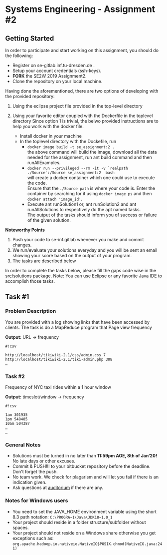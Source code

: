 # Systems Engineering - Assignment #2 #

## Getting Started ##
In order to participate and start working on this assignment, you should do the following:
* Register on se-gitlab.inf.tu-dresden.de .
* Setup your account credentials (ssh-keys).
* **FORK** the SE2W 2019 Assignment2.
* Clone the repository on your local machine.

Having done the aforementioned, there are two options of developing with the provided repository:
1. Using the eclipse project file provided in the top-level directory
2. Using your favorite editor coupled with the Dockerfile in the toplevel directory
Since option 1 is trivial, the belwo provided instructions are to help you work with the docker file.

    * Install docker in your machine
    * In the toplevel directory with the Dockefile, run 
        * `docker image build -t se_assignment:2 .`   
        the above command will build the image, download all the data needed for the assignment, run ant build command and then runAllExamples.
        * ``docker run --privileged --rm -it -v `realpath ./Source`:/Source se_assignment:2  bash``   
        will create a docker container which one could use to execute the code.   
        Ensure that the `./Source path` is where your code is.
        Enter the container by searching for it using `docker image ps` and then `docker attach 'image_id'`.   
        * Execute ant runSolution1 or, ant runSolution2  and ant runAllSolutions to respectively do the apt named tasks.   
        The output of the tasks should inform you of success or failure of the given solution.

**Noteworthy Points**
1. Push your code to se-inf.gitlab whenever you make and commit changes.
2. We run/evaluate your solutions everyday and you will be sent an email showing your score based on the output of your program.
3. The tasks are described below

In order to complete the tasks below, please fill the gaps code wise in the src/solutions package. Note: You can use Eclipse or any favorite Java IDE to accomplish those tasks.

## Task #1 ##
### Problem Description ###
You are provided with a log showing links that have been accessed by clients.
The task is do a MapReduce program that 
Page view frequency

**Output:** URL → frequency

```
#!csv

http://localhost/tikiwiki-2.1/css/admin.css 7
http://localhost/tikiwiki-2.1/tiki-admin.php 308
…
```


### Task #2 ###
Frequency of NYC taxi rides within a 1 hour window

**Output:** timeslot/window → frequency

```
#!csv

1am 301935
1pm 548485
10am 504387
…
…
```
### General Notes ###
* Solutions must be turned in no later than **11:59pm AOE, 8th of Jan‘20!** No late days or other excuses.
* Commit & PUSH!!! to your bitbucket repository before the deadline. Don't forget the push.
* No team work. We check for plagarism and will let you fail if there is an indication given.
* Ask questions at [auditorium](https://auditorium.inf.tu-dresden.de) if there are any.


### Notes for Windows users ###
* You need to set the JAVA_HOME environment variable using the short 8.3 path notation: ```C:\PROGRA~1\Java\JDK18~1.0_1```
* Your project should reside in a folder structure/subfolder without spaces.
* Your project should not reside on a Windows share otherwise you get exceptions such as: ```org.apache.hadoop.io.nativeio.NativeIO$POSIX.chmod(NativeIO.java:241)```
